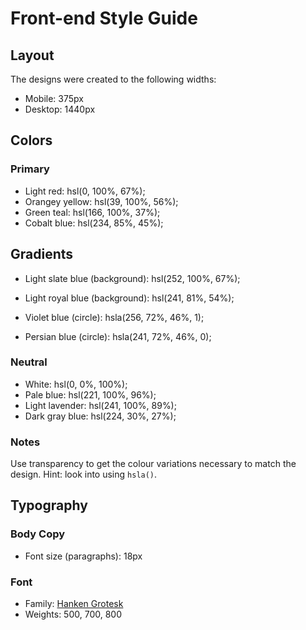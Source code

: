 # Front-end Style Guide

## Layout

The designs were created to the following widths:

- Mobile: 375px
- Desktop: 1440px

## Colors

### Primary

- Light red: hsl(0, 100%, 67%);
- Orangey yellow: hsl(39, 100%, 56%);
- Green teal: hsl(166, 100%, 37%);
- Cobalt blue: hsl(234, 85%, 45%);

## Gradients

- Light slate blue (background): hsl(252, 100%, 67%);
- Light royal blue (background): hsl(241, 81%, 54%);

- Violet blue (circle): hsla(256, 72%, 46%, 1);
- Persian blue (circle): hsla(241, 72%, 46%, 0);



### Neutral

- White: hsl(0, 0%, 100%);
- Pale blue: hsl(221, 100%, 96%);
- Light lavender: hsl(241, 100%, 89%);
- Dark gray blue: hsl(224, 30%, 27%);

### Notes

Use transparency to get the colour variations necessary to match the design. Hint: look into using `hsla()`.

## Typography

### Body Copy

- Font size (paragraphs): 18px

### Font

- Family: [Hanken Grotesk](https://fonts.google.com/specimen/Hanken+Grotesk)
- Weights: 500, 700, 800

